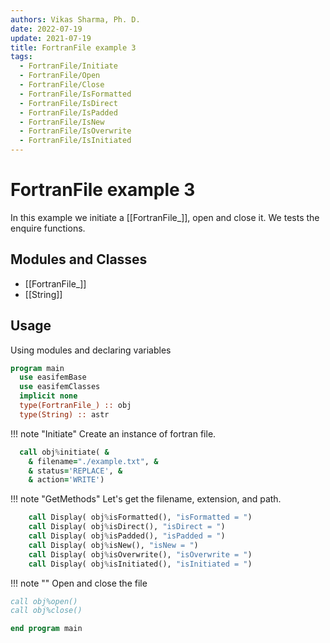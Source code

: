 ```yaml
---
authors: Vikas Sharma, Ph. D.
date: 2022-07-19
update: 2021-07-19
title: FortranFile example 3
tags:
  - FortranFile/Initiate
  - FortranFile/Open
  - FortranFile/Close
  - FortranFile/IsFormatted
  - FortranFile/IsDirect
  - FortranFile/IsPadded
  - FortranFile/IsNew
  - FortranFile/IsOverwrite
  - FortranFile/IsInitiated
---
```


# FortranFile example 3

In this example we initiate a [[FortranFile_]], open and close it. We tests the enquire functions.

## Modules and Classes

- [[FortranFile_]]
- [[String]]

## Usage

Using modules and declaring variables

```fortran
program main
  use easifemBase
  use easifemClasses
  implicit none
  type(FortranFile_) :: obj
  type(String) :: astr
```

!!! note "Initiate"
    Create an instance of fortran file.

```fortran
  call obj%initiate( &
    & filename="./example.txt", &
    & status='REPLACE', &
    & action='WRITE')
```

!!! note "GetMethods"
    Let's get the filename, extension, and path.

```fortran
    call Display( obj%isFormatted(), "isFormatted = ")
    call Display( obj%isDirect(), "isDirect = ")
    call Display( obj%isPadded(), "isPadded = ")
    call Display( obj%isNew(), "isNew = ")
    call Display( obj%isOverwrite(), "isOverwrite = ")
    call Display( obj%isInitiated(), "isInitiated = ")
```

!!! note ""
    Open and close the file

```fortran
call obj%open()
call obj%close()
```

```fortran
end program main
```
